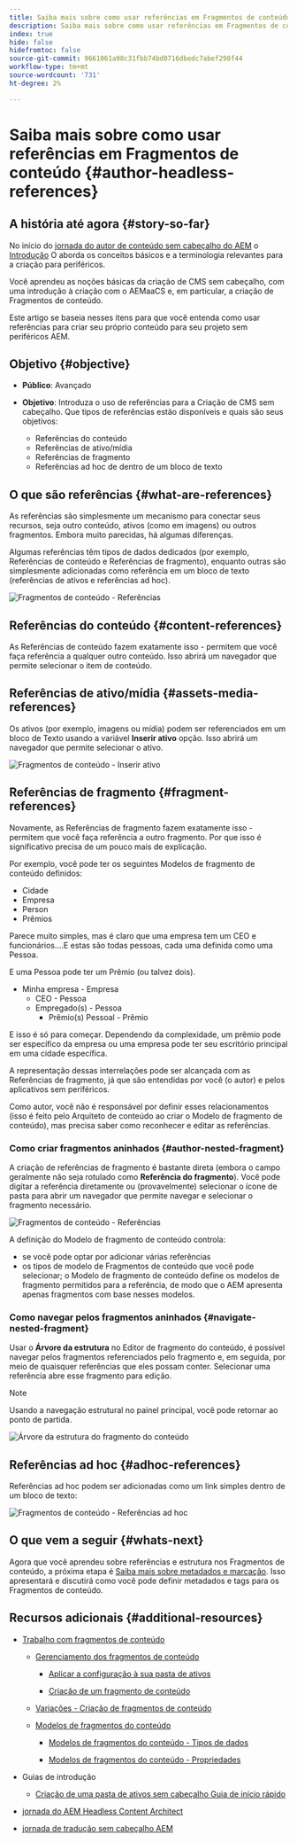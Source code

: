 ```yaml
---
title: Saiba mais sobre como usar referências em Fragmentos de conteúdo
description: Saiba mais sobre como usar referências em Fragmentos de conteúdo, para conteúdo, outros fragmentos e outros ativos (mídia). Apresente a necessidade e a mecânica de fragmentos aninhados para a criação headless de CMS.
index: true
hide: false
hidefromtoc: false
source-git-commit: 9661061a98c31fbb74bd0716dbedc7abef298f44
workflow-type: tm+mt
source-wordcount: '731'
ht-degree: 2%

---
```


# Saiba mais sobre como usar referências em Fragmentos de conteúdo {#author-headless-references}

## A história até agora {#story-so-far}

No início do [jornada do autor de conteúdo sem cabeçalho do AEM](overview.md) o [Introdução](introduction.md) O aborda os conceitos básicos e a terminologia relevantes para a criação para periféricos.

Você aprendeu as noções básicas da criação de CMS sem cabeçalho, com uma introdução à criação com o AEMaaCS e, em particular, a criação de Fragmentos de conteúdo.

Este artigo se baseia nesses itens para que você entenda como usar referências para criar seu próprio conteúdo para seu projeto sem periféricos AEM.

## Objetivo {#objective}

* **Público**: Avançado
* **Objetivo**: Introduza o uso de referências para a Criação de CMS sem cabeçalho. Que tipos de referências estão disponíveis e quais são seus objetivos:

   * Referências do conteúdo
   * Referências de ativo/mídia
   * Referências de fragmento
   * Referências ad hoc de dentro de um bloco de texto

## O que são referências {#what-are-references}

As referências são simplesmente um mecanismo para conectar seus recursos, seja outro conteúdo, ativos (como em imagens) ou outros fragmentos. Embora muito parecidas, há algumas diferenças.

Algumas referências têm tipos de dados dedicados (por exemplo, Referências de conteúdo e Referências de fragmento), enquanto outras são simplesmente adicionadas como referência em um bloco de texto (referências de ativos e referências ad hoc).

![Fragmentos de conteúdo - Referências](/help/journey-headless/author/assets/headless-journey-author-references-01.png)

## Referências do conteúdo {#content-references}

As Referências de conteúdo fazem exatamente isso - permitem que você faça referência a qualquer outro conteúdo. Isso abrirá um navegador que permite selecionar o item de conteúdo.

## Referências de ativo/mídia {#assets-media-references}

Os ativos (por exemplo, imagens ou mídia) podem ser referenciados em um bloco de Texto usando a variável **Inserir ativo** opção. Isso abrirá um navegador que permite selecionar o ativo.

![Fragmentos de conteúdo - Inserir ativo](/help/journey-headless/author/assets/headless-journey-author-references-02.png)

## Referências de fragmento {#fragment-references}

Novamente, as Referências de fragmento fazem exatamente isso - permitem que você faça referência a outro fragmento. Por que isso é significativo precisa de um pouco mais de explicação.

Por exemplo, você pode ter os seguintes Modelos de fragmento de conteúdo definidos:

* Cidade
* Empresa
* Person
* Prêmios

Parece muito simples, mas é claro que uma empresa tem um CEO e funcionários....E estas são todas pessoas, cada uma definida como uma Pessoa.

E uma Pessoa pode ter um Prêmio (ou talvez dois).

* Minha empresa - Empresa
   * CEO - Pessoa
   * Empregado(s) - Pessoa
      * Prêmio(s) Pessoal - Prêmio

E isso é só para começar. Dependendo da complexidade, um prêmio pode ser específico da empresa ou uma empresa pode ter seu escritório principal em uma cidade específica.

A representação dessas interrelações pode ser alcançada com as Referências de fragmento, já que são entendidas por você (o autor) e pelos aplicativos sem periféricos.

Como autor, você não é responsável por definir esses relacionamentos (isso é feito pelo Arquiteto de conteúdo ao criar o Modelo de fragmento de conteúdo), mas precisa saber como reconhecer e editar as referências.

### Como criar fragmentos aninhados {#author-nested-fragment}

A criação de referências de fragmento é bastante direta (embora o campo geralmente não seja rotulado como **Referência do fragmento**). Você pode digitar a referência diretamente ou (provavelmente) selecionar o ícone de pasta para abrir um navegador que permite navegar e selecionar o fragmento necessário.

![Fragmentos de conteúdo - Referências](/help/journey-headless/author/assets/headless-journey-author-references-03.png)

A definição do Modelo de fragmento de conteúdo controla:

* se você pode optar por adicionar várias referências
* os tipos de modelo de Fragmentos de conteúdo que você pode selecionar; o Modelo de fragmento de conteúdo define os modelos de fragmento permitidos para a referência, de modo que o AEM apresenta apenas fragmentos com base nesses modelos.

### Como navegar pelos fragmentos aninhados {#navigate-nested-fragment}

Usar o **Árvore da estrutura** no Editor de fragmento do conteúdo, é possível navegar pelos fragmentos referenciados pelo fragmento e, em seguida, por meio de quaisquer referências que eles possam conter. Selecionar uma referência abre esse fragmento para edição.

>[!NOTE]
>
>Usando a navegação estrutural no painel principal, você pode retornar ao ponto de partida.

![Árvore da estrutura do fragmento do conteúdo](/help/assets/content-fragments/assets/cfm-structuretree-02.png)

## Referências ad hoc {#adhoc-references}

Referências ad hoc podem ser adicionadas como um link simples dentro de um bloco de texto:

![Fragmentos de conteúdo - Referências ad hoc](/help/journey-headless/author/assets/headless-journey-author-references-04.png)

## O que vem a seguir {#whats-next}

Agora que você aprendeu sobre referências e estrutura nos Fragmentos de conteúdo, a próxima etapa é [Saiba mais sobre metadados e marcação](metadata-tagging.md). Isso apresentará e discutirá como você pode definir metadados e tags para os Fragmentos de conteúdo.

## Recursos adicionais {#additional-resources}

* [Trabalho com fragmentos de conteúdo](/help/assets/content-fragments/content-fragments.md)

   * [Gerenciamento dos fragmentos de conteúdo](/help/assets/content-fragments/content-fragments-managing.md)

      * [Aplicar a configuração à sua pasta de ativos](/help/assets/content-fragments/content-fragments-configuration-browser.md#apply-the-configuration-to-your-assets-folder)

      * [Criação de um fragmento de conteúdo](/help/assets/content-fragments/content-fragments-managing.md#creating-a-content-fragment)
   * [Variações - Criação de fragmentos de conteúdo](/help/assets/content-fragments/content-fragments-variations.md)

   * [Modelos de fragmentos do conteúdo](/help/assets/content-fragments/content-fragments-models.md)

      * [Modelos de fragmentos do conteúdo - Tipos de dados](/help/assets/content-fragments/content-fragments-models.md#data-types)

      * [Modelos de fragmentos do conteúdo - Propriedades](/help/assets/content-fragments/content-fragments-models.md#properties)


* Guias de introdução
   * [Criação de uma pasta de ativos sem cabeçalho Guia de início rápido](/help/sites-developing/headless/getting-started/create-assets-folder.md)

* [jornada do AEM Headless Content Architect](/help/journey-headless/architect/overview.md)

* [jornada de tradução sem cabeçalho AEM](/help/journey-headless/translation/overview.md)
